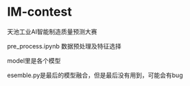 # IM-contest

天池工业AI智能制造质量预测大赛

pre_process.ipynb 数据预处理及特征选择

model里是各个模型

esemble.py是最后的模型融合，但是最后没有用到，可能会有bug